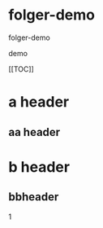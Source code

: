 # folger-demo
folger-demo

demo

[[TOC]]

<TOC />

# a header

## aa header

# b header

## bbheader


1